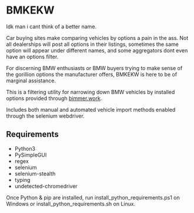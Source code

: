 # BMKEKW

Idk man i cant think of a better name. 

Car buying sites make comparing vehicles by options a pain in the ass. Not all dealerships will post all options in their listings, sometimes the same option will appear under different names, and some aggregators dont even have an options filter.

For discerning BMW enthusiasts or BMW buyers trying to make sense of the gorillion options the manufacturer offers, BMKEKW is here to be of marginal assistance.

This is a filtering utility for narrowing down BMW vehicles by installed options provided through [bimmer.work](https://www.bimmer.work).

Includes both manual and automated vehicle import methods enabled through the selenium webdriver.

## Requirements
* Python3
* PySimpleGUI
* regex
* selenium
* selenium-stealth
* typing
* undetected-chromedriver

Once Python & pip are installed, run install_python_requirements.ps1 on Windows or install_python_requirements.sh on Linux.
